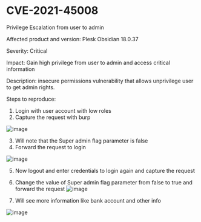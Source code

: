 # CVE-2021-45008

Privilege Escalation from user to admin


Affected product and version: Plesk Obsidian 18.0.37


Severity: Critical


Impact: Gain high privilege from user to admin and access critical information


Description: insecure permissions vulnerability that allows unprivilege user to get admin rights.



Steps to reproduce:

1.	Login with user account with low roles
2.	Capture the request with burp

![image](https://user-images.githubusercontent.com/65978029/154923387-398f42ea-a159-4bd1-b53e-59de6b0e6ee5.png)

3.	Will note that the Super admin flag parameter is false
4.	Forward the request to login
 
 ![image](https://user-images.githubusercontent.com/65978029/154923422-2b022a02-9562-4edc-8844-fab6a4607241.png)


5.	Now logout and enter credentials to login again and capture the request
6.	Change the value of Super admin flag parameter from false to true and forward the request
![image](https://user-images.githubusercontent.com/65978029/154923463-a5b6479e-635b-496f-9c9e-5dc5555d49b1.png)

7.	Will see more information like bank account and other info
 
![image](https://user-images.githubusercontent.com/65978029/154923523-34823f79-7fd0-47dc-8d91-70a88f12464b.png)
